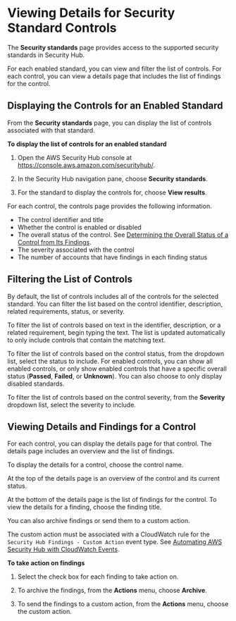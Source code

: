 # Viewing Details for Security Standard Controls<a name="securityhub-standards-view-controls"></a>

The **Security standards** page provides access to the supported security standards in Security Hub\.

For each enabled standard, you can view and filter the list of controls\. For each control, you can view a details page that includes the list of findings for the control\.

## Displaying the Controls for an Enabled Standard<a name="securityhub-standards-display-control-list"></a>

From the **Security standards** page, you can display the list of controls associated with that standard\.

**To display the list of controls for an enabled standard**

1. Open the AWS Security Hub console at [https://console\.aws\.amazon\.com/securityhub/](https://console.aws.amazon.com/securityhub/)\.

1. In the Security Hub navigation pane, choose **Security standards**\.

1. For the standard to display the controls for, choose **View results**\.

For each control, the controls page provides the following information\.
+ The control identifier and title
+ Whether the control is enabled or disabled
+ The overall status of the control\. See [Determining the Overall Status of a Control from Its Findings](securityhub-standards-results.md#securityhub-standards-results-status)\.
+ The severity associated with the control
+ The number of accounts that have findings in each finding status

## Filtering the List of Controls<a name="securityhub-standards-filter-controls"></a>

By default, the list of controls includes all of the controls for the selected standard\. You can filter the list based on the control identifier, description, related requirements, status, or severity\.

To filter the list of controls based on text in the identifier, description, or a related requirement, begin typing the text\. The list is updated automatically to only include controls that contain the matching text\.

To filter the list of controls based on the control status, from the dropdown list, select the status to include\. For enabled controls, you can show all enabled controls, or only show enabled controls that have a specific overall status \(**Passed**, **Failed**, or **Unknown**\)\. You can also choose to only display disabled standards\.

To filter the list of controls based on the control severity, from the **Severity** dropdown list, select the severity to include\.

## Viewing Details and Findings for a Control<a name="securityhub-standards-control-details"></a>

For each control, you can display the details page for that control\. The details page includes an overview and the list of findings\.

To display the details for a control, choose the control name\.

At the top of the details page is an overview of the control and its current status\.

At the bottom of the details page is the list of findings for the control\. To view the details for a finding, choose the finding title\.

You can also archive findings or send them to a custom action\.

The custom action must be associated with a CloudWatch rule for the `Security Hub Findings - Custom Action` event type\. See [Automating AWS Security Hub with CloudWatch Events](securityhub-cloudwatch-events.md)\.

**To take action on findings**

1. Select the check box for each finding to take action on\.

1. To archive the findings, from the **Actions** menu, choose **Archive**\.

1. To send the findings to a custom action, from the **Actions** menu, choose the custom action\.